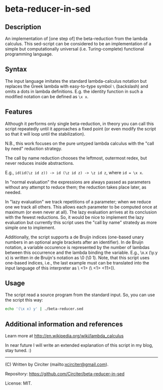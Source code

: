 # beta-reducer-in-sed

## Description

An implementation of [one step of] the beta-reduction from the lambda calculus. This sed-script 
can be considered to be an implementation of a simple but computationally universal (i.e. 
Turing-complete) functional programming language.

## Syntax

The input language imitates the standard lambda-calculus notation but replaces the Greek lambda 
with easy-to-type symbol `\` (backslash) and omits a dots in lambda definitions. E.g. the 
identity function in such a modified notation can be defined as `\x x`.

## Features

Although it performs only single beta-reduction, in theory you can call this script repeatedly 
until it approaches a fixed point (or even modify the script so that it will loop until the 
stabilization).

N.B., this work focuses on the pure untyped lambda calculus with the "call by need" reduction strategy.

The call by name reduction chooses the leftmost, outermost redex, but never reduces inside 
abstractions.

E.g., `id(id(\z id z)) -> id (\z id z) -> \z id z`, where `id = \x x`.

In "normal evaluation" the expressions are always passed as parameters without any attempt to 
reduce them; the reduction takes place later, as needed.

In "lazy evaluation" we track repetitions of a parameter; when we reduce one we track all others. 
This allows each parameter to be computed once at maximum (or even never at all). The lazy 
evaluation arrives at its conclusion with the fewest reductions. So, it would be nice to 
implement the lazy evaluation but currently this script uses the "call by name" stratedy as more 
simple one to implement.

Additionally, the script supports a de Bruijn indices (one-based unary numbers in an optional 
angle brackets after an identifier). In de Bruijn notation, a variable occurence is represented 
by the number of lambdas between this occurrence and the lambda binding the variable. E.g., \x.x 
(\y.y x) is written in de Bruijn's notation as \0 (\0 1). Note, that this script uses one-based 
indices, i.e., the last example must can be translated into the input language of this 
interpreter as \ <1> (\ <1> <11>)).

## Usage

The script read a source program from the standard input. So, you can use the script this way:

```bash
echo '(\x x) y' | ./beta-reducer.sed
```

## Additional information and references

Learn more at http://en.wikipedia.org/wiki/lambda_calculus

In near future I will write an extended explanation of this script in my blog, stay tuned. :)

-------

(C) Written by Circiter (mailto:xcirciter@gmail.com).

Repository: https://github.com/Circiter/beta-reducer-in-sed

License: MIT.
